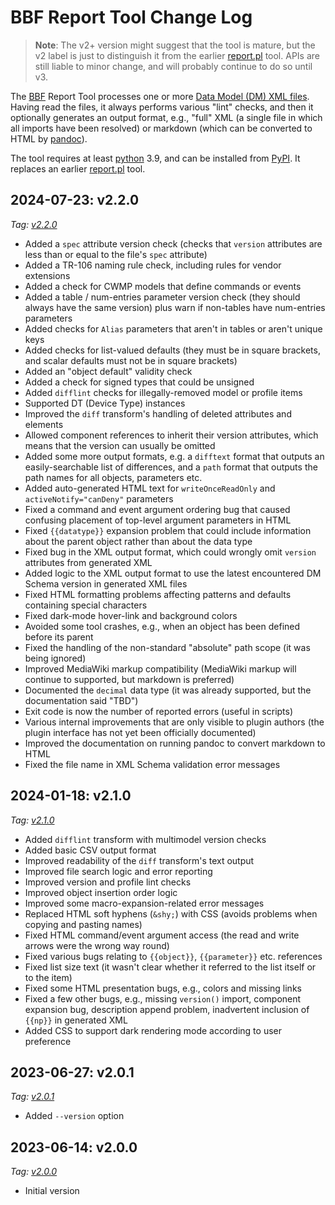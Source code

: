 <!-- do not edit! this file was created from PROJECT.yaml by project-parser.py -->

# BBF Report Tool Change Log

> **Note**: The v2+ version might suggest that the tool is mature, but the
v2 label is just to distinguish it from the earlier [report.pl] tool. APIs
are still liable to minor change, and will probably continue to do so
until v3.

The [BBF] Report Tool processes one or more [Data Model (DM) XML files][DM].
Having read the files, it always performs various "lint" checks, and then it
optionally generates an output format, e.g., "full" XML (a single file in
which all imports have been resolved) or markdown (which can be converted to
HTML by [pandoc]).

The tool requires at least [python] 3.9, and can be installed from [PyPI].
It replaces an earlier [report.pl] tool.

[BBF]: https://www.broadband-forum.org
[DM]: https://data-model-template.broadband-forum.org/#sec:executive-summary
[pandoc]: https://pandoc.org
[PyPI]: https://pypi.org/search/?q=bbfreport
[python]: https://www.python.org
[report.pl]: https://github.com/BroadbandForum/cwmp-xml-tools

## 2024-07-23: v2.2.0

*Tag: [v2.2.0]*

* Added a `spec` attribute version check (checks that `version`
  attributes are less than or equal to the file's `spec` attribute)
* Added a TR-106 naming rule check, including rules for vendor extensions
* Added a check for CWMP models that define commands or events
* Added a table / num-entries parameter version check (they should always
  have the same version) plus warn if non-tables have num-entries
  parameters
* Added checks for `Alias` parameters that aren't in tables or aren't
  unique keys
* Added checks for list-valued defaults (they must be in square
  brackets, and scalar defaults must not be in square brackets)
* Added an "object default" validity check
* Added a check for signed types that could be unsigned
* Added `difflint` checks for illegally-removed model or profile items
* Supported DT (Device Type) instances
* Improved the `diff` transform's handling of deleted attributes and
  elements
* Allowed component references to inherit their version attributes,
  which means that the version can usually be omitted
* Added some more output formats, e.g. a `difftext` format that outputs
  an easily-searchable list of differences, and a `path` format that
  outputs the path names for all objects, parameters etc.
* Added auto-generated HTML text for `writeOnceReadOnly` and
  `activeNotify="canDeny"` parameters
* Fixed a command and event argument ordering bug that caused confusing
  placement of top-level argument parameters in HTML
* Fixed `{{datatype}}` expansion problem that could include information
  about the parent object rather than about the data type
* Fixed bug in the XML output format, which could wrongly omit `version`
  attributes from generated XML
* Added logic to the XML output format to use the latest encountered
  DM Schema version in generated XML files
* Fixed HTML formatting problems affecting patterns and defaults
  containing special characters
* Fixed dark-mode hover-link and background colors
* Avoided some tool crashes, e.g., when an object has been defined before
  its parent
* Fixed the handling of the non-standard "absolute" path scope (it was
  being ignored)
* Improved MediaWiki markup compatibility (MediaWiki markup will continue
  to supported, but markdown is preferred)
* Documented the `decimal` data type (it was already supported, but the
  documentation said "TBD")
* Exit code is now the number of reported errors (useful in scripts)
* Various internal improvements that are only visible to plugin authors
  (the plugin interface has not yet been officially documented)
* Improved the documentation on running pandoc to convert markdown to
  HTML
* Fixed the file name in XML Schema validation error messages

## 2024-01-18: v2.1.0

*Tag: [v2.1.0]*

* Added `difflint` transform with multimodel version checks
* Added basic CSV output format
* Improved readability of the `diff` transform's text output
* Improved file search logic and error reporting
* Improved version and profile lint checks
* Improved object insertion order logic
* Improved some macro-expansion-related error messages
* Replaced HTML soft hyphens (`&shy;`) with CSS (avoids problems when
  copying and pasting names)
* Fixed HTML command/event argument access (the read and write arrows
  were the wrong way round)
* Fixed various bugs relating to `{{object}}`, `{{parameter}}` etc.
  references
* Fixed list size text (it wasn't clear whether it referred to the
  list itself or to the item)
* Fixed some HTML presentation bugs, e.g., colors and missing links
* Fixed a few other bugs, e.g., missing `version()` import, component
  expansion bug, description append problem, inadvertent inclusion of
  `{{np}}` in generated XML
* Added CSS to support dark rendering mode according to user preference

## 2023-06-27: v2.0.1

*Tag: [v2.0.1]*

* Added `--version` option

## 2023-06-14: v2.0.0

*Tag: [v2.0.0]*

* Initial version

[v2.0.0]: https://github.com/BroadbandForum/bbfreport/releases/tag/v2.0.0
[v2.0.1]: https://github.com/BroadbandForum/bbfreport/releases/tag/v2.0.1
[v2.1.0]: https://github.com/BroadbandForum/bbfreport/releases/tag/v2.1.0
[v2.2.0]: https://github.com/BroadbandForum/bbfreport/releases/tag/v2.2.0
